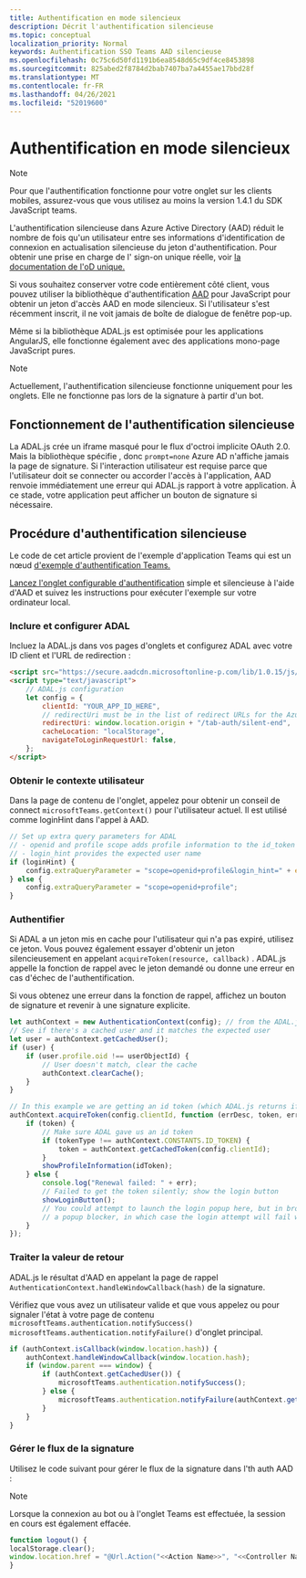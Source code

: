 ```yaml
---
title: Authentification en mode silencieux
description: Décrit l'authentification silencieuse
ms.topic: conceptual
localization_priority: Normal
keywords: Authentification SSO Teams AAD silencieuse
ms.openlocfilehash: 0c75c6d50fd1191b6ea8548d65c9df4ce8453898
ms.sourcegitcommit: 825abed2f8784d2bab7407ba7a4455ae17bbd28f
ms.translationtype: MT
ms.contentlocale: fr-FR
ms.lasthandoff: 04/26/2021
ms.locfileid: "52019600"
---
```

# <a name="silent-authentication"></a>Authentification en mode silencieux

> [!NOTE]
> Pour que l'authentification fonctionne pour votre onglet sur les clients mobiles, assurez-vous que vous utilisez au moins la version 1.4.1 du SDK JavaScript teams.

L'authentification silencieuse dans Azure Active Directory (AAD) réduit le nombre de fois qu'un utilisateur entre ses informations d'identification de connexion en actualisation silencieuse du jeton d'authentification. Pour obtenir une prise en charge de l' sign-on unique réelle, voir [la documentation de l'oD unique.](~/tabs/how-to/authentication/auth-aad-sso.md)

Si vous souhaitez conserver votre code entièrement côté client, vous pouvez utiliser la bibliothèque d'authentification [AAD](/azure/active-directory/develop/active-directory-authentication-libraries) pour JavaScript pour obtenir un jeton d'accès AAD en mode silencieux. Si l'utilisateur s'est récemment inscrit, il ne voit jamais de boîte de dialogue de fenêtre pop-up.

Même si la bibliothèque ADAL.js est optimisée pour les applications AngularJS, elle fonctionne également avec des applications mono-page JavaScript pures.

> [!NOTE]
> Actuellement, l'authentification silencieuse fonctionne uniquement pour les onglets. Elle ne fonctionne pas lors de la signature à partir d'un bot.

## <a name="how-silent-authentication-works"></a>Fonctionnement de l'authentification silencieuse

La ADAL.js crée un iframe masqué pour le flux d'octroi implicite OAuth 2.0. Mais la bibliothèque spécifie , donc `prompt=none` Azure AD n'affiche jamais la page de signature. Si l'interaction utilisateur est requise parce que l'utilisateur doit se connecter ou accorder l'accès à l'application, AAD renvoie immédiatement une erreur qui ADAL.js rapport à votre application. À ce stade, votre application peut afficher un bouton de signature si nécessaire.

## <a name="how-to-do-silent-authentication"></a>Procédure d'authentification silencieuse

Le code de cet article provient de l'exemple d'application Teams qui est un nœud [d'exemple d'authentification Teams.](https://github.com/OfficeDev/Microsoft-Teams-Samples/blob/main/samples/app-auth/nodejs/src/views/tab/silent/silent.hbs)

[Lancez l'onglet configurable d'authentification](https://github.com/OfficeDev/Microsoft-Teams-Samples/tree/main/samples/tab-channel-group-config-page-auth/csharp) simple et silencieuse à l'aide d'AAD et suivez les instructions pour exécuter l'exemple sur votre ordinateur local.

### <a name="include-and-configure-adal"></a>Inclure et configurer ADAL

Incluez la ADAL.js dans vos pages d'onglets et configurez ADAL avec votre ID client et l'URL de redirection :

```html
<script src="https://secure.aadcdn.microsoftonline-p.com/lib/1.0.15/js/adal.min.js" integrity="sha384-lIk8T3uMxKqXQVVfFbiw0K/Nq+kt1P3NtGt/pNexiDby2rKU6xnDY8p16gIwKqgI" crossorigin="anonymous"></script>
<script type="text/javascript">
    // ADAL.js configuration
    let config = {
        clientId: "YOUR_APP_ID_HERE",
        // redirectUri must be in the list of redirect URLs for the Azure AD app
        redirectUri: window.location.origin + "/tab-auth/silent-end",
        cacheLocation: "localStorage",
        navigateToLoginRequestUrl: false,
    };
</script>
```

### <a name="get-the-user-context"></a>Obtenir le contexte utilisateur

Dans la page de contenu de l'onglet, appelez pour obtenir un conseil de connect `microsoftTeams.getContext()` pour l'utilisateur actuel. Il est utilisé comme loginHint dans l'appel à AAD.

```javascript
// Set up extra query parameters for ADAL
// - openid and profile scope adds profile information to the id_token
// - login_hint provides the expected user name
if (loginHint) {
    config.extraQueryParameter = "scope=openid+profile&login_hint=" + encodeURIComponent(loginHint);
} else {
    config.extraQueryParameter = "scope=openid+profile";
}
```

### <a name="authenticate"></a>Authentifier

Si ADAL a un jeton mis en cache pour l'utilisateur qui n'a pas expiré, utilisez ce jeton. Vous pouvez également essayer d'obtenir un jeton silencieusement en appelant `acquireToken(resource, callback)` . ADAL.js appelle la fonction de rappel avec le jeton demandé ou donne une erreur en cas d'échec de l'authentification.

Si vous obtenez une erreur dans la fonction de rappel, affichez un bouton de signature et revenir à une signature explicite.

```javascript
let authContext = new AuthenticationContext(config); // from the ADAL.js library
// See if there's a cached user and it matches the expected user
let user = authContext.getCachedUser();
if (user) {
    if (user.profile.oid !== userObjectId) {
        // User doesn't match, clear the cache
        authContext.clearCache();
    }
}

// In this example we are getting an id token (which ADAL.js returns if we ask for resource = clientId)
authContext.acquireToken(config.clientId, function (errDesc, token, err, tokenType) {
    if (token) {
        // Make sure ADAL gave us an id token
        if (tokenType !== authContext.CONSTANTS.ID_TOKEN) {
            token = authContext.getCachedToken(config.clientId);
        }
        showProfileInformation(idToken);
    } else {
        console.log("Renewal failed: " + err);
        // Failed to get the token silently; show the login button
        showLoginButton();
        // You could attempt to launch the login popup here, but in browsers this could be blocked by
        // a popup blocker, in which case the login attempt will fail with the reason FailedToOpenWindow.
    }
});
```

### <a name="process-the-return-value"></a>Traiter la valeur de retour

ADAL.js le résultat d'AAD en appelant la page de rappel `AuthenticationContext.handleWindowCallback(hash)` de la signature.

Vérifiez que vous avez un utilisateur valide et que vous appelez ou pour signaler l'état à votre page de contenu `microsoftTeams.authentication.notifySuccess()` `microsoftTeams.authentication.notifyFailure()` d'onglet principal.

```javascript
if (authContext.isCallback(window.location.hash)) {
    authContext.handleWindowCallback(window.location.hash);
    if (window.parent === window) {
        if (authContext.getCachedUser()) {
            microsoftTeams.authentication.notifySuccess();
        } else {
            microsoftTeams.authentication.notifyFailure(authContext.getLoginError());
        }
    }
}
```

### <a name="handle-sign-out-flow"></a>Gérer le flux de la signature

Utilisez le code suivant pour gérer le flux de la signature dans l'th auth AAD :

> [!NOTE]
> Lorsque la connexion au bot ou à l'onglet Teams est effectuée, la session en cours est également effacée.

```javascript
function logout() {
localStorage.clear();
window.location.href = "@Url.Action("<<Action Name>>", "<<Controller Name>>")";
}
```
